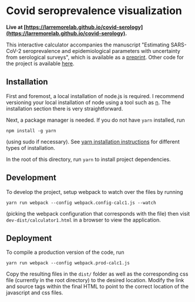 # Covid seroprevalence visualization

**Live at [https://larremorelab.github.io/covid-serology](https://larremorelab.github.io/covid-serology).**

This interactive calculator accompanies the manuscript "Estimating SARS-CoV-2 seroprevalence and epidemiological parameters with uncertainty from serological surveys", which is available as a [preprint](https://dash.harvard.edu/handle/1/42659939). Other code for the project is available [here](https://github.com/LarremoreLab/covid_serological_sampling).

## Installation

First and foremost, a local installation of node.js is required. I recommend versioning your local installation of node using a tool such as [n](https://github.com/tj/n). The installation section there is very straightforward.

Next, a package manager is needed. If you do not have `yarn` installed, run 

```npm install -g yarn```

(using sudo if necessary). See [yarn installation instructions](https://yarnpkg.com/getting-started/install) for different types of installation.

In the root of this directory, run `yarn` to install project dependencies.

## Development

To develop the project, setup webpack to watch over the files by running

```yarn run webpack --config webpack.config-calc1.js --watch```

(picking the webpack configuration that corresponds with the file) then visit `dev-dist/calculator1.html` in a browser to view the application.

## Deployment

To compile a production version of the code, run

```yarn run webpack --config webpack.prod-calc1.js```

Copy the resulting files in the `dist/` folder as well as the corresponding css file (currently in the root directory) to the desired location. Modify the link and source tags within the final HTML to point to the correct location of the javascript and css files.
